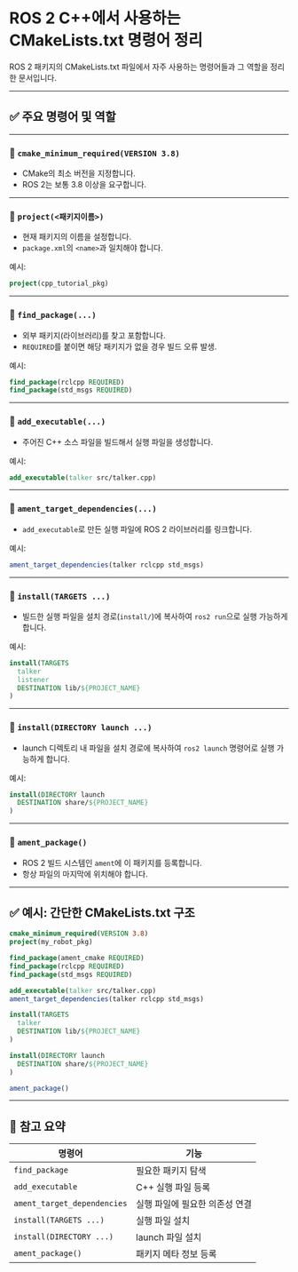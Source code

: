 # ROS 2 C++에서 사용하는 CMakeLists.txt 명령어 정리

ROS 2 패키지의 CMakeLists.txt 파일에서 자주 사용하는 명령어들과 그 역할을 정리한 문서입니다.

---

## ✅ 주요 명령어 및 역할

---

### 🔹 `cmake_minimum_required(VERSION 3.8)`

- CMake의 최소 버전을 지정합니다.
- ROS 2는 보통 3.8 이상을 요구합니다.

---

### 🔹 `project(<패키지이름>)`

- 현재 패키지의 이름을 설정합니다.
- `package.xml`의 `<name>`과 일치해야 합니다.

예시:
```cmake
project(cpp_tutorial_pkg)
```

---

### 🔹 `find_package(...)`

- 외부 패키지(라이브러리)를 찾고 포함합니다.
- `REQUIRED`를 붙이면 해당 패키지가 없을 경우 빌드 오류 발생.

예시:
```cmake
find_package(rclcpp REQUIRED)
find_package(std_msgs REQUIRED)
```

---

### 🔹 `add_executable(...)`

- 주어진 C++ 소스 파일을 빌드해서 실행 파일을 생성합니다.

예시:
```cmake
add_executable(talker src/talker.cpp)
```

---

### 🔹 `ament_target_dependencies(...)`

- `add_executable`로 만든 실행 파일에 ROS 2 라이브러리를 링크합니다.

예시:
```cmake
ament_target_dependencies(talker rclcpp std_msgs)
```

---

### 🔹 `install(TARGETS ...)`

- 빌드한 실행 파일을 설치 경로(`install/`)에 복사하여 `ros2 run`으로 실행 가능하게 합니다.

예시:
```cmake
install(TARGETS
  talker
  listener
  DESTINATION lib/${PROJECT_NAME}
)
```

---

### 🔹 `install(DIRECTORY launch ...)`

- launch 디렉토리 내 파일을 설치 경로에 복사하여 `ros2 launch` 명령어로 실행 가능하게 합니다.

예시:
```cmake
install(DIRECTORY launch
  DESTINATION share/${PROJECT_NAME}
)
```

---

### 🔹 `ament_package()`

- ROS 2 빌드 시스템인 `ament`에 이 패키지를 등록합니다.
- 항상 파일의 마지막에 위치해야 합니다.

---

## ✅ 예시: 간단한 CMakeLists.txt 구조

```cmake
cmake_minimum_required(VERSION 3.8)
project(my_robot_pkg)

find_package(ament_cmake REQUIRED)
find_package(rclcpp REQUIRED)
find_package(std_msgs REQUIRED)

add_executable(talker src/talker.cpp)
ament_target_dependencies(talker rclcpp std_msgs)

install(TARGETS
  talker
  DESTINATION lib/${PROJECT_NAME}
)

install(DIRECTORY launch
  DESTINATION share/${PROJECT_NAME}
)

ament_package()
```

---

## 📌 참고 요약

| 명령어 | 기능 |
|--------|------|
| `find_package` | 필요한 패키지 탐색 |
| `add_executable` | C++ 실행 파일 등록 |
| `ament_target_dependencies` | 실행 파일에 필요한 의존성 연결 |
| `install(TARGETS ...)` | 실행 파일 설치 |
| `install(DIRECTORY ...)` | launch 파일 설치 |
| `ament_package()` | 패키지 메타 정보 등록 |
